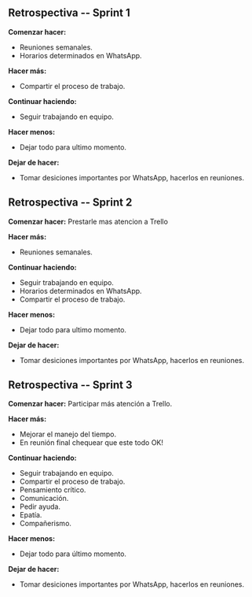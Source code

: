 ## Retrospectiva -- Sprint 1
**Comenzar hacer:**
- Reuniones semanales. 
- Horarios determinados en WhatsApp.

**Hacer más:**
- Compartir el proceso de trabajo.

**Continuar haciendo:**
- Seguir trabajando en equipo.

**Hacer menos:**
- Dejar todo para ultimo momento.

**Dejar de hacer:**
- Tomar desiciones importantes por WhatsApp, hacerlos en reuniones.


## Retrospectiva -- Sprint 2
**Comenzar hacer:**
Prestarle mas atencion a Trello 


**Hacer más:**
- Reuniones semanales. 

**Continuar haciendo:**
- Seguir trabajando en equipo.
- Horarios determinados en WhatsApp.
- Compartir el proceso de trabajo.

**Hacer menos:**
- Dejar todo para ultimo momento.

**Dejar de hacer:**
- Tomar desiciones importantes por WhatsApp, hacerlos en reuniones.

## Retrospectiva -- Sprint 3
**Comenzar hacer:**
Participar más atención a Trello.


**Hacer más:**
- Mejorar el manejo del tiempo.
- En reunión final chequear que este todo OK!

**Continuar haciendo:**
- Seguir trabajando en equipo.
- Compartir el proceso de trabajo.
- Pensamiento crítico.
- Comunicación.
- Pedir ayuda.
- Epatía.
- Compañerismo.

**Hacer menos:**
- Dejar todo para último momento.

**Dejar de hacer:**
- Tomar desiciones importantes por WhatsApp, hacerlos en reuniones.
